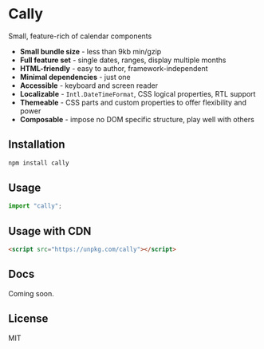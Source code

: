 # Cally

Small, feature-rich of calendar components

- **Small bundle size** - less than 9kb min/gzip
- **Full feature set** - single dates, ranges, display multiple months
- **HTML-friendly** - easy to author, framework-independent
- **Minimal dependencies** - just one
- **Accessible** - keyboard and screen reader
- **Localizable** - `Intl.DateTimeFormat`, CSS logical properties, RTL support
- **Themeable** - CSS parts and custom properties to offer flexibility and power
- **Composable** - impose no DOM specific structure, play well with others

## Installation

```bash
npm install cally
```

## Usage

```js
import "cally";
```

## Usage with CDN

```html
<script src="https://unpkg.com/cally"></script>
```

## Docs

Coming soon.

## License

MIT
